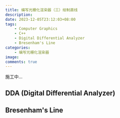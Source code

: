 ```yaml
---
title: 编写光栅化渲染器（三）绘制直线
description: 
date: 2023-12-05T23:12:03+08:00
tags:
    - Computer Graphics
    - C++
    - Digital Differential Analyzer
    - Bresenham's Line
categories:
    - 编写光栅化渲染器
image: 
comments: true
---
```


施工中...

## DDA (Digital Differential Analyzer)

## Bresenham's Line
